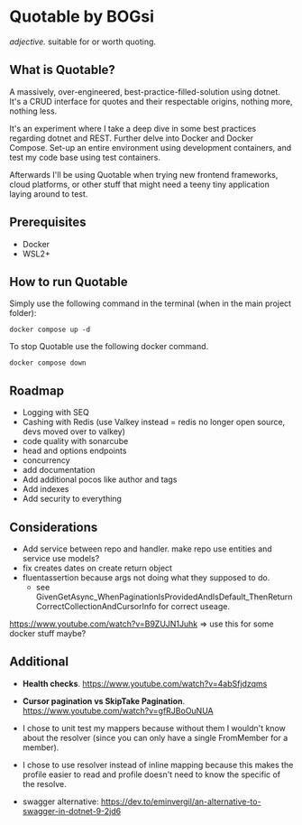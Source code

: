 # Quotable by BOGsi

_adjective._ 
	suitable for or worth quoting.


## What is Quotable?

A massively, over-engineered, best-practice-filled-solution using dotnet. It's a CRUD interface for quotes and their respectable origins, nothing more, nothing less. 

It's an experiment where I take a deep dive in some best practices regarding dotnet and REST. Further delve into Docker and Docker Compose. Set-up an entire environment using development containers, and test my code base using test containers. 

Afterwards I'll be using Quotable when trying new frontend frameworks, cloud platforms, or other stuff that might need a teeny tiny application laying around to test. 


## Prerequisites

* Docker
* WSL2+


## How to run Quotable

Simply use the following command in the terminal (when in the main project folder):

```
docker compose up -d
```


To stop Quotable use the following docker command.

```
docker compose down
```


## Roadmap

* Logging with SEQ
* Cashing with Redis (use Valkey instead = redis no longer open source, devs moved over to valkey)
* code quality with sonarcube
* head and options endpoints 
* concurrency 
* add documentation
* Add additional pocos like author and tags
* Add indexes 
* Add security to everything



## Considerations

* Add service between repo and handler. make repo use entities and service use models?
* fix creates dates on create return object 
* fluentassertion because args not doing what they supposed to do. 
    * see GivenGetAsync_WhenPaginationIsProvidedAndIsDefault_ThenReturnCorrectCollectionAndCursorInfo for correct useage.

https://www.youtube.com/watch?v=B9ZUJN1Juhk
=> use this for some docker stuff maybe? 


## Additional

* **Health checks**. https://www.youtube.com/watch?v=4abSfjdzqms
* **Cursor pagination vs SkipTake Pagination**. https://www.youtube.com/watch?v=gfRJBoOuNUA
* I chose to unit test my mappers because without them I wouldn't know about the resolver (since you can only have a single FromMember for a member).
* I chose to use resolver instead of inline mapping because this makes the profile easier to read and profile doesn't need to know the specific of the resolve. 

* swagger alternative: https://dev.to/eminvergil/an-alternative-to-swagger-in-dotnet-9-2jd6